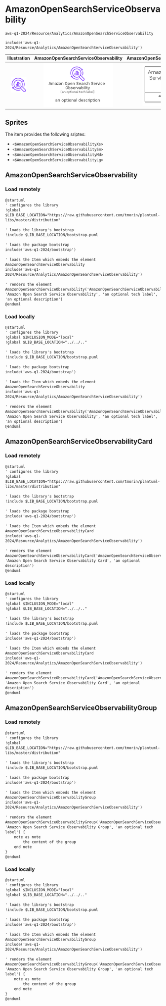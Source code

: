 # AmazonOpenSearchServiceObservability


```text
aws-q1-2024/Resource/Analytics/AmazonOpenSearchServiceObservability
```

```text
include('aws-q1-2024/Resource/Analytics/AmazonOpenSearchServiceObservability')
```



| Illustration | AmazonOpenSearchServiceObservability | AmazonOpenSearchServiceObservabilityCard | AmazonOpenSearchServiceObservabilityGroup |
| :---: | :---: | :---: | :---: |
| ![illustration for Illustration](../../../aws-q1-2024/Resource/Analytics/AmazonOpenSearchServiceObservability.png) | ![illustration for AmazonOpenSearchServiceObservability](../../../aws-q1-2024/Resource/Analytics/AmazonOpenSearchServiceObservability.Local.png) | ![illustration for AmazonOpenSearchServiceObservabilityCard](../../../aws-q1-2024/Resource/Analytics/AmazonOpenSearchServiceObservabilityCard.Local.png) | ![illustration for AmazonOpenSearchServiceObservabilityGroup](../../../aws-q1-2024/Resource/Analytics/AmazonOpenSearchServiceObservabilityGroup.Local.png) |



## Sprites
The item provides the following sriptes:

- `<$AmazonOpenSearchServiceObservabilityXs>`
- `<$AmazonOpenSearchServiceObservabilitySm>`
- `<$AmazonOpenSearchServiceObservabilityMd>`
- `<$AmazonOpenSearchServiceObservabilityLg>`





## AmazonOpenSearchServiceObservability

### Load remotely
```plantuml
@startuml
' configures the library
!global $LIB_BASE_LOCATION="https://raw.githubusercontent.com/tmorin/plantuml-libs/master/distribution"

' loads the library's bootstrap
!include $LIB_BASE_LOCATION/bootstrap.puml

' loads the package bootstrap
include('aws-q1-2024/bootstrap')

' loads the Item which embeds the element AmazonOpenSearchServiceObservability
include('aws-q1-2024/Resource/Analytics/AmazonOpenSearchServiceObservability')

' renders the element
AmazonOpenSearchServiceObservability('AmazonOpenSearchServiceObservability', 'Amazon Open Search Service Observability', 'an optional tech label', 'an optional description')
@enduml
```

### Load locally
```plantuml
@startuml
' configures the library
!global $INCLUSION_MODE="local"
!global $LIB_BASE_LOCATION="../../.."

' loads the library's bootstrap
!include $LIB_BASE_LOCATION/bootstrap.puml

' loads the package bootstrap
include('aws-q1-2024/bootstrap')

' loads the Item which embeds the element AmazonOpenSearchServiceObservability
include('aws-q1-2024/Resource/Analytics/AmazonOpenSearchServiceObservability')

' renders the element
AmazonOpenSearchServiceObservability('AmazonOpenSearchServiceObservability', 'Amazon Open Search Service Observability', 'an optional tech label', 'an optional description')
@enduml
```

## AmazonOpenSearchServiceObservabilityCard

### Load remotely
```plantuml
@startuml
' configures the library
!global $LIB_BASE_LOCATION="https://raw.githubusercontent.com/tmorin/plantuml-libs/master/distribution"

' loads the library's bootstrap
!include $LIB_BASE_LOCATION/bootstrap.puml

' loads the package bootstrap
include('aws-q1-2024/bootstrap')

' loads the Item which embeds the element AmazonOpenSearchServiceObservabilityCard
include('aws-q1-2024/Resource/Analytics/AmazonOpenSearchServiceObservability')

' renders the element
AmazonOpenSearchServiceObservabilityCard('AmazonOpenSearchServiceObservabilityCard', 'Amazon Open Search Service Observability Card', 'an optional description')
@enduml
```

### Load locally
```plantuml
@startuml
' configures the library
!global $INCLUSION_MODE="local"
!global $LIB_BASE_LOCATION="../../.."

' loads the library's bootstrap
!include $LIB_BASE_LOCATION/bootstrap.puml

' loads the package bootstrap
include('aws-q1-2024/bootstrap')

' loads the Item which embeds the element AmazonOpenSearchServiceObservabilityCard
include('aws-q1-2024/Resource/Analytics/AmazonOpenSearchServiceObservability')

' renders the element
AmazonOpenSearchServiceObservabilityCard('AmazonOpenSearchServiceObservabilityCard', 'Amazon Open Search Service Observability Card', 'an optional description')
@enduml
```

## AmazonOpenSearchServiceObservabilityGroup

### Load remotely
```plantuml
@startuml
' configures the library
!global $LIB_BASE_LOCATION="https://raw.githubusercontent.com/tmorin/plantuml-libs/master/distribution"

' loads the library's bootstrap
!include $LIB_BASE_LOCATION/bootstrap.puml

' loads the package bootstrap
include('aws-q1-2024/bootstrap')

' loads the Item which embeds the element AmazonOpenSearchServiceObservabilityGroup
include('aws-q1-2024/Resource/Analytics/AmazonOpenSearchServiceObservability')

' renders the element
AmazonOpenSearchServiceObservabilityGroup('AmazonOpenSearchServiceObservabilityGroup', 'Amazon Open Search Service Observability Group', 'an optional tech label') {
    note as note
        the content of the group
    end note
}
@enduml
```

### Load locally
```plantuml
@startuml
' configures the library
!global $INCLUSION_MODE="local"
!global $LIB_BASE_LOCATION="../../.."

' loads the library's bootstrap
!include $LIB_BASE_LOCATION/bootstrap.puml

' loads the package bootstrap
include('aws-q1-2024/bootstrap')

' loads the Item which embeds the element AmazonOpenSearchServiceObservabilityGroup
include('aws-q1-2024/Resource/Analytics/AmazonOpenSearchServiceObservability')

' renders the element
AmazonOpenSearchServiceObservabilityGroup('AmazonOpenSearchServiceObservabilityGroup', 'Amazon Open Search Service Observability Group', 'an optional tech label') {
    note as note
        the content of the group
    end note
}
@enduml
```

